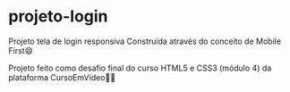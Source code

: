 # projeto-login
 Projeto tela de login responsiva
 Construida através do conceito de Mobile First😄
 
 Projeto feito como desafio final do curso HTML5 e CSS3 (módulo 4) da plataforma CursoEmVídeo🖖🏻 

